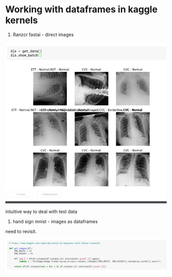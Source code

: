 # Working with dataframes in kaggle kernels

1. Ranzcr fastai - direct images

![](ranzcr.png)

intuitive way to deal with test data

1. hand sign mnist - images as dataframes

need to revisit.

![](hand_sign_convert.png)